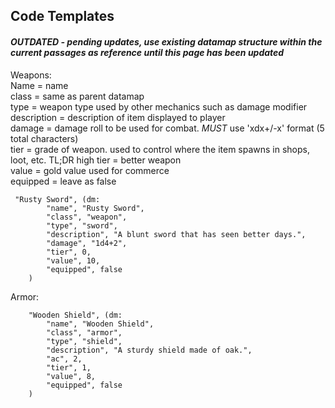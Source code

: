 ## Code Templates<br>

#### _OUTDATED - pending updates, use existing datamap structure within the current passages as reference until this page has been updated_

Weapons:<br>
Name = name<br>
class = same as parent datamap<br>
type = weapon type used by other mechanics such as damage modifier<br>
description = description of item displayed to player<br>
damage = damage roll to be used for combat. *MUST* use 'xdx+/-x' format (5 total characters)<br>
tier = grade of weapon. used to control where the item spawns in shops, loot, etc. TL;DR high tier = better weapon<br>
value = gold value used for commerce<br>
equipped = leave as false
```
 "Rusty Sword", (dm: 
        "name", "Rusty Sword",
        "class", "weapon",
        "type", "sword",
        "description", "A blunt sword that has seen better days.",
        "damage", "1d4+2",
        "tier", 0,
        "value", 10,
        "equipped", false
    )
```
Armor:<br>
```
    "Wooden Shield", (dm: 
        "name", "Wooden Shield",
        "class", "armor",
        "type", "shield",
        "description", "A sturdy shield made of oak.",
        "ac", 2,
        "tier", 1,
        "value", 8,
        "equipped", false
    )
```
